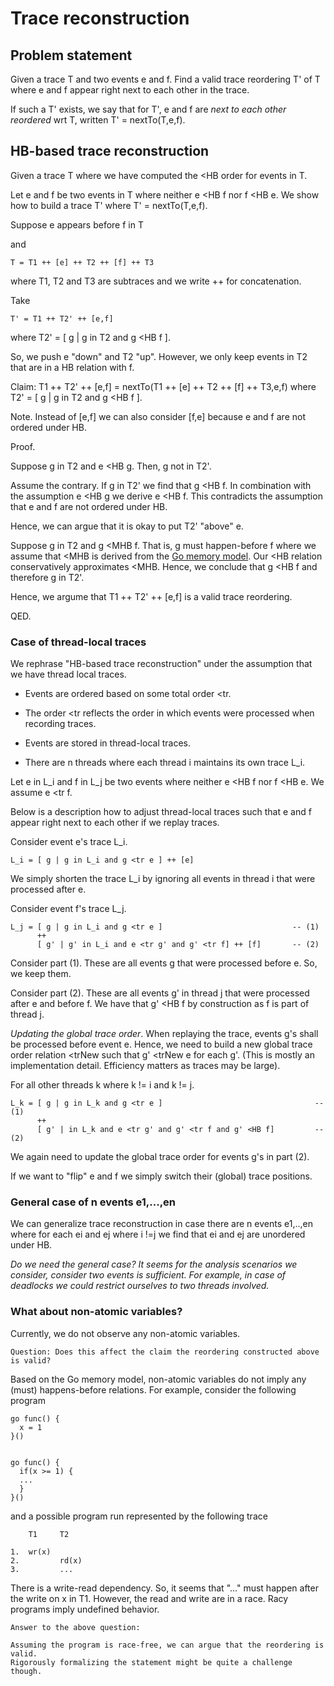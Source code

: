
# Trace reconstruction

## Problem statement

Given a trace T and two events e and f.
Find a valid trace reordering T' of T where e and f appear right next to each other in the trace.

If such a T' exists, we say that for T', e and f are *next to each other reordered* wrt T,
written T' = nextTo(T,e,f).


## HB-based trace reconstruction

Given a trace T where we have computed the <HB order for events in T.

Let e and f be two events in T where neither e <HB f nor f <HB e.
We show how to build a trace T' where T' = nextTo(T,e,f).

Suppose e appears before f in T

and

~~~~
T = T1 ++ [e] ++ T2 ++ [f] ++ T3
~~~~~~

where T1, T2 and T3 are subtraces and we write ++ for concatenation.

Take

~~~~
T' = T1 ++ T2' ++ [e,f]
~~~~~~~

where T2' = [ g | g in T2 and g <HB f ].


So, we push e "down" and T2 "up".
However, we only keep events in T2 that are in a HB relation with f.


Claim: T1 ++ T2' ++ [e,f] = nextTo(T1 ++ [e] ++ T2 ++ [f] ++ T3,e,f)
       where T2' = [ g | g in T2 and g <HB f ].


Note. Instead of [e,f] we can also consider [f,e] because e and f are not ordered under HB.

Proof.

Suppose g in T2 and e <HB g.
Then, g not in T2'.

Assume the contrary. If g in T2' we find that g <HB f.
In combination with the assumption e <HB g we derive e <HB f.
This contradicts the assumption that e and f are not ordered under HB.

Hence, we can argue that it is okay to put T2' "above" e.

Suppose g in T2 and g <MHB f.
That is, g must happen-before f where we assume that <MHB is derived from the [Go memory model](https://go.dev/ref/mem).
Our <HB relation conservatively approximates <MHB.
Hence, we conclude that g <HB f and therefore g in T2'.

Hence, we argume that T1 ++ T2' ++ [e,f] is a valid trace reordering.

QED.

### Case of thread-local traces

We rephrase "HB-based trace reconstruction" under the assumption that we have thread local traces.

* Events are ordered based on some total order <tr.

* The order <tr reflects the order in which events were processed when recording traces.

* Events are stored in thread-local traces.

* There are n threads where each thread i maintains its own trace L_i.


Let e in L_i and f in L_j be two events where neither e <HB f nor f <HB e.
We assume e <tr f.

Below is a description how to adjust thread-local traces such that e and f appear right
next to each other if we replay traces.


Consider event e's trace L_i.

~~~~
L_i = [ g | g in L_i and g <tr e ] ++ [e]
~~~~~~~~

We simply shorten the trace L_i by ignoring all events in thread i that were processed after e.


Consider event f's trace L_j.

~~~~~~~
L_j = [ g | g in L_i and g <tr e ]                             -- (1)
      ++
      [ g' | g' in L_i and e <tr g' and g' <tr f] ++ [f]       -- (2)
~~~~~~~~~~~~~~

Consider part (1). These are all events g that were processed before e. So, we keep them.

Consider part (2). These are all events g' in thread j that were processed after e and before f.
We have that g' <HB f by construction as f is part of thread j.

*Updating the global trace order*. When replaying the trace, events g's shall be processed
before event e. Hence, we need to build a new global trace order relation <trNew
such that g' <trNew e for each g'.
(This is mostly an implementation detail. Efficiency matters as traces may be large).

For all other threads k where k != i and k != j.

~~~~~~~~
L_k = [ g | g in L_k and g <tr e ]                                  -- (1)
      ++
      [ g' | in L_k and e <tr g' and g' <tr f and g' <HB f]         -- (2)
~~~~~~~~~~~

We again need to update the global trace order for events g's in part (2).


If we want to "flip" e and f we simply switch their (global) trace positions.


### General case of n events e1,...,en

We can generalize trace reconstruction in case there are n events e1,..,en
where for each ei and ej where i !=j we find that ei and ej are unordered under HB.

*Do we need the general case? It seems for the analysis scenarios we consider, consider two events is sufficient.
 For example, in case of deadlocks we could restrict ourselves to two threads involved.*



### What about non-atomic variables?

Currently, we do not observe any non-atomic variables.

~~~~~
Question: Does this affect the claim the reordering constructed above is valid?
~~~~~~~

Based on the Go memory model, non-atomic variables do not imply any (must) happens-before relations.
For example, consider the following program

~~~~{.go}
go func() {
  x = 1
}()


go func() {
  if(x >= 1) {
  ...
  }
}()

~~~~~~~~~

and a possible program run represented by the following trace

~~~~~~
    T1     T2

1.  wr(x)
2.         rd(x)
3.         ...
~~~~~~~~

There is a write-read dependency. So, it seems that "..." must happen after the write on x in T1.
However, the read and write are in a race. Racy programs imply undefined behavior.

~~~~~
Answer to the above question:

Assuming the program is race-free, we can argue that the reordering is valid.
Rigorously formalizing the statement might be quite a challenge though.
~~~~~~~~
